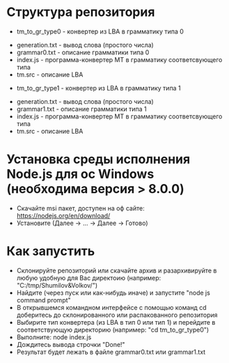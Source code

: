 # Структура репозитория
* tm_to_gr_type0 - конвертер из LBA в грамматику типа 0
- generation.txt - вывод слова (простого числа)
- grammar0.txt - описание грамматики типа 0
- index.js - программа-конвертер МТ в грамматику соответсвующего типа 
- tm.src - описание LBA 
* tm_to_gr_type1 - конвертер из LBA в грамматику типа 1
- generation.txt - вывод слова (простого числа)
- grammar1.txt - описание грамматики типа 1
- index.js - программа-конвертер МТ в грамматику соответсвующего типа 
- tm.src - описание LBA 	
# Установка среды исполнения Node.js для ос Windows (необходима версия > 8.0.0)
* Скачайте msi пакет, доступен на оф сайте: https://nodejs.org/en/download/
* Установите (Далее -> ... -> Далее -> Готово)
# Как запустить 
* Склонируйте репозиторий или скачайте архив и разархивируйте в любую удобную для Вас директоию (например: "C:/tmp/Shumilov&Volkov/") 
* Найдите (через пуск или как-нибудь иначе) и запустите "node js command prompt" 
* В открывшемся командном интерфейсе с помощью команд cd доберитесь до склонированного или распакованного репозитория
* Выбирите тип конвертера (из LBA в тип 0 или тип 1) и перейдите в соответствующую директорию (например: "cd tm_to_gr_type0")
* Выполните: node index.js  
* Дождитесь вывода строчки "Done!"
* Результат будет лежать в файле grammar0.txt или grammar1.txt 
